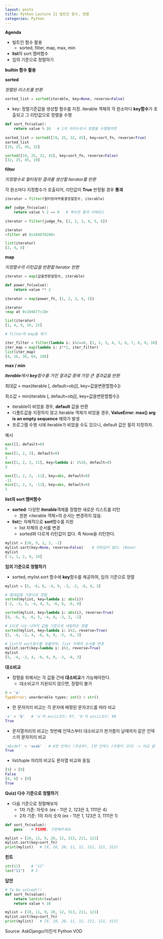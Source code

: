 ```yaml
---
layout: posts
title: Python Lecture 11 빌트인 함수, 정렬
categories: Python
---
```


**Agenda**

- 빌트인 함수 활용
    - sorted, filter, map, max, min
- **list**의 sort 멤버함수
- 임의 기준으로 정렬하기

**builtin 함수 활용**

**sorted**

*정렬된 리스트를 반환*

```python
sorted_list = sorted(iterable, key=None, reverse=False)
```
- key: 정렬기준값을 생성할 함수를 지정. iterable 객체의 각 원소마다 **key함수**가 호출되고 그 리턴값으로 정렬을 수행

```python
def sort_fn(value):
    return value % 10	# 1의 자리수로서 정렬을 수행할려면
    
sorted_list = sorted([19, 25, 32, 45], key=sort_fn, reverse=True)
sorted_list
[19, 25, 45, 32]

sorted([19, 25, 32, 45], key=sort_fn, reverse=False)
[32, 25, 45, 19]
```

**filter**

*지정함수로 필터링된 결과를 생산할 Iterator를 반환*

각 원소마다 지정함수가 호출되어, 리턴값이 **True** 판정될 경우 **통과**

```python
iterator = filter(필터링여부를결정할함수, iterable)

def judge_fn(value):
    return value % 2 == 0	# 짝수만 통과 (PASS)
    
iterator = filter(judge_fn, [1, 2, 3, 4, 5, 6])

iterator
<filter at 0x104878208>

list(iterator)
[2, 4, 6]
```

**map**

*지정함수의 리턴값을 반환할 Iterator 반환*

```python
iterator = map(값을변환할함수, iterable)

def power_fn(value):
    return value ** 2
    
iterator = map(power_fn, [1, 2, 3, 4, 5])

iterator
<map at 0x104877c18>

list(iterator)
[1, 4, 9, 16, 25]

# filter와 map을 엮기

iter_filter = filter(lambda i: i%2==0, [1, 2, 3, 4, 5, 6, 7, 8, 9, 10])
iter_map = map(lambda i: i**2, iter_filter)
list(iter_map)
[4, 16, 36, 64, 100]
```

**max / min**

***iterable**에서 **key**함수를 거친 결과값 중에 가장 큰 결과값을 반환*

최대값 = max(iterable [, default=obj][, key=값을변환할함수])

최소값 = min(iterable [, default=obj][, key=값을변환할함수])

- iterable이 비었을 경우, **default** 값을 반환
- 디폴트값을 지정하지 않고 Iterable 객체가 비었을 경우, **ValueError: max() arg is an empty sequence** 예외가 발생
- 프로그램 수행 시에 iterable가 비었을 수도 있으니, default 값은 필히 지정하자.

예시
```python
max([], default=0)
0
max([1, 2, 3], default=0)
3
max([1, 2, 3, 11], key=lambda i: 1%10, default=0)
3

max([1, 2, 3, -11], key=abs, default=0)
-11
min([1, 2, 3, -11], key=abs, default=0)
1
```

**list의 sort 멤버함수**

- **sorted**: 다양한 **iterable**객체를 정렬한 새로운 리스트를 리턴
    - 원본 <iterable 객체>의 순서는 변경하지 않음.
- **list**는 자체적으로 **sort**함수를 지원
    - list 자체의 순서를 변경
    - sorted와 다르게 리턴값이 없다. 즉 None을 리턴한다.

```python
mylist = [10, 9, 1, 2, -1]
mylist.sort(key=None, reverse=False)	# 리턴값이 없다. (None)
mylist
[-1, 1, 2, 9, 10]
```

**임의 기준으로 정렬하기**

- sorted, mylist.sort 함수에 **key**함수를 제공하여, 임의 기준으로 정렬

```python
mylist = [5, -6, 6, -4, 9, -3, -2, -6, 4, 3]

# 절대값을 기준으로 정렬
sorted(mylist, key=lambda i: abs(i))
[-2, -3, 3, -4, 4, 5, -6, 6, -6, 9]

sorted(mylist, key=lambda i: abs(i), reverse=True)
[9, -6, 6, -6, 5, -4, 4, -3, 3, -2]

# 3으로 나눈 나머지 값을 기준으로 내림차순 정렬
sorted(mylist, key=lambda i: i%3, reverse=True)
[5, -4, -2, 4, -6, 6, 9, -3, -6, 3]

# list의 sort함수를 호출하여, list 자체의 순서를 변경
mylist.sort(key=lambda i: i%3, reverse=True)
mylist
[5, -4, -2, 4, -6, 6, 9, -3, -6, 3]
```

**대소비교**

- 정렬을 위해서는 각 값들 간에 **대소비교**가 가능해야한다.
    - 대소비교가 지원되지 않으면, 정렬이 불가

```python
0 < 'a'
TypeError: unorderable types: int() < str()
```

- 한 문자끼리 비교는 각 문자에 배핑된 문자코드를 따라 비교

```python
'a' < 'b'	# 'a'의 ascii코드: 97, 'b'의 ascii코드: 98
True
```

- 문자열끼리의 비교는 첫번째 인덱스부터 대소비교가 판가름이 날때까지 같은 인덱스의 문자끼리 비교

```python
'abcdef' < 'axab'	# 0번 인덱스 (무승부), 1번 인덱스 (우항이 크다) -> 비교 끝
True
```

- list/tuple 끼리의 비교도 문자열 비교와 동일

```python
[9] < [0]
False
[0, 9] < [9]
True
```

**Quiz) 다수 기준으로 정렬하기**

- 다음 기준으로 정렬해보자
    - 1차 기준: 자릿수 (ex - 11은 2, 123은 3, 1111은 4)
    - 2차 기준: 1의 자리 숫자 (ex - 11은 1, 123은 3, 1111은 1)

```python
def sort_fn(value):
    pass	# FIXME: 구현해주세요.

mylist = [10, 11, 9, 20, 12, 313, 211, 121]
mylist.sort(key=sort_fn)
print(mylist)	# [9, 10, 20, 11, 12, 211, 121, 313]
```

**힌트**

```python
str(11)		# "11"
len("11")	# 2
```

**답안**

```python
# To be solved!!!
def sort_fn(value):
    return len(str(value))
    return value % 10

mylist = [10, 11, 9, 20, 12, 313, 211, 121]
mylist.sort(key=sort_fn)
print(mylist)	# [9, 10, 20, 11, 12, 211, 121, 313]
```



Source:  AskDjango/이진석 Python VOD